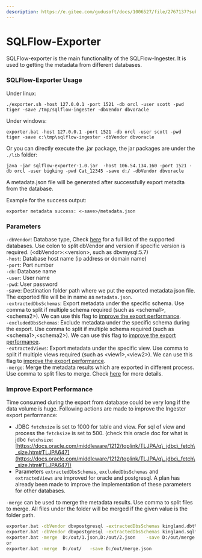 ```yaml
---
description: https://e.gitee.com/gudusoft/docs/1006527/file/2767137?sub_id=5768619
---
```


# SQLFlow-Exporter

SQLFlow-exporter is the main functionality of the SQLFlow-Ingester. It is used to getting the metadata from different databases.

### SQLFlow-Exporter Usage

Under linux:

```
./exporter.sh -host 127.0.0.1 -port 1521 -db orcl -user scott -pwd tiger -save /tmp/sqlflow-ingester -dbVendor dbvoracle
```

Under windows:

```
exporter.bat -host 127.0.0.1 -port 1521 -db orcl -user scott -pwd tiger -save c:\tmp\sqlflow-ingester -dbVendor dbvoracle
```

Or you can directly execute the .jar package, the jar packages are under the `./lib` folder:&#x20;

```
java -jar sqlflow-exporter-1.0.jar  -host 106.54.134.160 -port 1521 -db orcl -user bigking -pwd Cat_12345 -save d:/ -dbVendor dbvoracle
```

A metadata.json file will be generated after successfully export metadta from the database.&#x20;

Example for the success output:&#x20;

```
exporter metadata success: <-save>/metadata.json
```

### Parameters

`-dbVendor`: Database type, Check [here](../list-of-supported-dbvendors.md) for a full list of the supported databases. Use colon to split dbVendor and version if specific version is required. (\<dbVendor>:\<version>, such as dbvmysql:5.7) \
`-host`: Database host name (ip address or domain name) \
`-port`: Port number\
`-db`: Database name\
`-user`: User name \
`-pwd`: User password \
\-save: Destination folder path where we put the exported metadata json file. The exported file will be in name as `metadata.json`. \
`-extractedDbsSchemas`: Export metadata under the specific schema. Use comma to split if multiple schema required (such as \<schema1>,\<schema2>). We can use this flag to [improve the export performance](sqlflow-exporter.md#improve-export-performance).\
`-excludedDbsSchemas`:  Exclude metadata under the specific schema during the export. Use comma to split if multiple schema required (such as \<schema1>,\<schema2>). We can use this flag to [improve the export performance](sqlflow-exporter.md#improve-export-performance).\
`-extractedViews`: Export metadata under the specific view. Use comma to split if multiple views required (such as \<view1>,\<view2>). We can use this flag to [improve the export performance](sqlflow-exporter.md#improve-export-performance). \
`-merge`: Merge the metadata results which are exported in different process. Use comma to split files to merge. Check [here](sqlflow-exporter.md#improve-export-performance) for more details.

### Improve Export Performance

Time consumed during the export from database could be very long if the data volume is huge. Following actions are made to improve the Ingester export performance:

* JDBC `fetchsize` is set to 1000 for table and view. For sql of view and process the `fetchsize` is set to 500. (check this oracle doc for what is jdbc `fetchsize`: [https://docs.oracle.com/middleware/1212/toplink/TLJPA/q\_jdbc\_fetch\_size.htm#TLJPA647](https://docs.oracle.com/middleware/1212/toplink/TLJPA/q\_jdbc\_fetch\_size.htm#TLJPA647))
* Parameters `extractedDbsSchemas`, `excludedDbsSchemas` and `extractedViews` are improved for oracle and postgresql. A plan has already been made to improve the implementation of these parameters for other databases.

`-merge` can be used to merge the metadata results. Use comma to split files to merge. All files under the folder will be merged if the given value is the folder path.

```bash
exporter.bat -dbVendor dbvpostgresql -extractedDbsSchemas kingland.dbt%,kingland.pub%  -host 115.159.225.38 -port 5432 -db kingland -user bigking -pwd Cat_*** -save D:/out/1.json
exporter.bat -dbVendor dbvpostgresql -extractedDbsSchemas kingland.sqlflow  -host 115.159.225.38 -port 5432 -db kingland -user bigking -pwd Cat_*** -save D:/out/2.json
exporter.bat -merge  D:/out/1.json,D:/out/2.json    -save D:/out/merge.json
or
exporter.bat -merge  D:/out/   -save D:/out/merge.json
```

